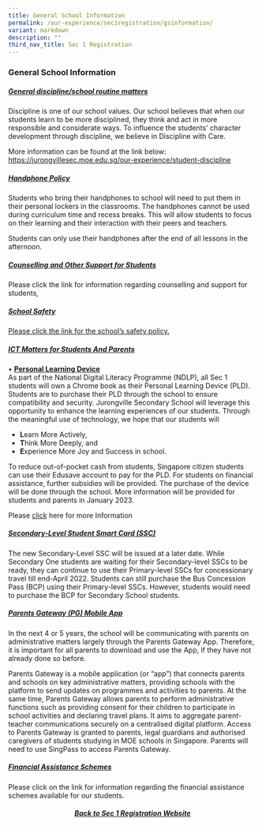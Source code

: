 ```yaml
---
title: General School Information
permalink: /our-experience/sec1registration/gsinformation/
variant: markdown
description: ""
third_nav_title: Sec 1 Registration
---
```

### General School Information
<h5><b><u>General discipline/school routine matters</u></b></h5>
Discipline is one of our school values. Our school believes that when our students learn to be more disciplined, they think and act in more responsible and considerate ways. To influence the students’ character development through discipline, we believe in Discipline with Care. 

More information can be found at the link below: 
<a href="/our-experience/student-discipline/">https://jurongvillesec.moe.edu.sg/our-experience/student-discipline</a>

<h5><b><u>Handphone Policy</u></b></h5>
Students who bring their handphones to school will need to put them in their personal lockers in the classrooms. The handphones cannot be used during curriculum time and recess breaks. This will allow students to focus on their learning and their interaction with their peers and teachers. 

Students can only use their handphones after the end of all lessons in the afternoon. 

<h5><b><u>Counselling and Other Support for Students</u></b></h5>
Please click the link for information regarding counselling and support for students,

<h5><b><u>School Safety</u></b></h5>
<a href="/about-us/sch-safety/">Please click the link for the school’s safety policy.</a>

<h5><b><u>ICT Matters for Students And Parents</u></b></h5>

•	<b><u>Personal Learning Device</u></b><br>
As part of the National Digital Literacy Programme (NDLP), all Sec 1 students will own a Chrome book as their Personal Learning Device (PLD). Students are to purchase their PLD through the school to ensure compatibility and security.  Jurongville Secondary School will leverage this opportunity to enhance the learning experiences of our students. Through the meaningful use of technology, we hope that our students will
<ul>
	<li><b>L</b>earn More Actively,</li>
	<li><b>T</b>hink More Deeply, and</li>
	<li><b>E</b>xperience More Joy and Success in school. </li>
</ul>

To reduce out-of-pocket cash from students, Singapore citizen students can use their Edusave account to pay for the PLD. For students on financial assistance, further subsidies will be provided. The purchase of the device will be done through the school. More information will be provided for students and parents in January 2023. 

Please <a href="https://www.jurongvillesec.moe.edu.sg/student-information/jvs-pld-initiative-2023/jvspld/">click</a> here for more Information

<h5><b><u>Secondary-Level Student Smart Card (SSC)</u></b></h5>

The new Secondary-Level SSC will be issued at a later date. While Secondary One students are waiting for their Secondary-level SSCs to be ready, they can continue to use their Primary-level SSCs for concessionary travel till end-April 2022. Students can still purchase the Bus Concession Pass (BCP) using their Primary-level SSCs. However, students would need to purchase the BCP for Secondary School students.

<h5><b><u>Parents Gateway (PG) Mobile App</u></b></h5>

In the next 4 or 5 years, the school will be communicating with parents on administrative matters largely through the Parents Gateway App. Therefore, it is important for all parents to download and use the App, if they have not already done so before. 

Parents Gateway is a mobile application (or “app”) that connects parents and schools on key administrative matters, providing schools with the platform to send updates on programmes and activities to parents. At the same time, Parents Gateway allows parents to perform administrative functions such as providing consent for their children to participate in school activities and declaring travel plans. It aims to aggregate parent-teacher communications securely on a centralised digital platform. Access to Parents Gateway is granted to parents, legal guardians and authorised caregivers of students studying in MOE schools in Singapore. Parents will need to use SingPass to access Parents Gateway.

<h5><b><u>Financial Assistance Schemes</u></b></h5>
Please click on the link for information regarding the financial assistance schemes available for our students.

<h5><center><a href="/our-experience/sec1registration/">Back to Sec 1 Registration Website</a></center></h5>